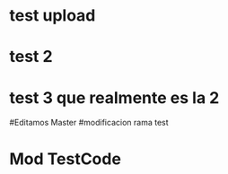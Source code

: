 # test upload
# test 2

# test 3 que realmente es la 2

#Editamos Master
#modificacion rama test
# Mod TestCode
